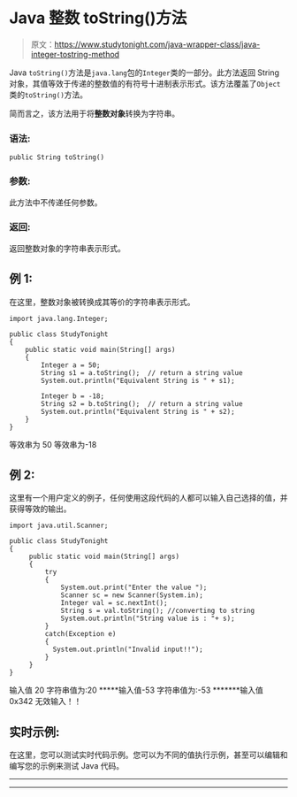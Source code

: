 # Java 整数 toString()方法

> 原文：<https://www.studytonight.com/java-wrapper-class/java-integer-tostring-method>

Java `toString()`方法是`java.lang`包的`Integer`类的一部分。此方法返回 String 对象，其值等效于传递的整数值的有符号十进制表示形式。该方法覆盖了`Object`类的`toString()`方法。

简而言之，该方法用于将**整数对象**转换为字符串。

### 语法:

```
public String toString() 
```

### 参数:

此方法中不传递任何参数。

### 返回:

返回整数对象的字符串表示形式。

## 例 1:

在这里，整数对象被转换成其等价的字符串表示形式。

```
import java.lang.Integer;

public class StudyTonight
{  
    public static void main(String[] args) 
    {  
        Integer a = 50;       
        String s1 = a.toString();  // return a string value 
        System.out.println("Equivalent String is " + s1);              

        Integer b = -18;                    
        String s2 = b.toString();  // return a string value 
        System.out.println("Equivalent String is " + s2);  
    }  
} 
```

等效串为 50
等效串为-18

## 例 2:

这里有一个用户定义的例子，任何使用这段代码的人都可以输入自己选择的值，并获得等效的输出。

```
import java.util.Scanner;  

public class StudyTonight
{  
     public static void main(String[] args) 
     {  
         try
         {
             System.out.print("Enter the value ");  
             Scanner sc = new Scanner(System.in);  
             Integer val = sc.nextInt();  
             String s = val.toString(); //converting to string
             System.out.println("String value is : "+ s);          
         }
         catch(Exception e)
         {
           System.out.println("Invalid input!!");
         }
     }  
} 
```

输入值 20
字符串值为:20
*****输入值-53
字符串值为:-53
*******输入值 0x342
无效输入！！

## 实时示例:

在这里，您可以测试实时代码示例。您可以为不同的值执行示例，甚至可以编辑和编写您的示例来测试 Java 代码。

* * *

* * *